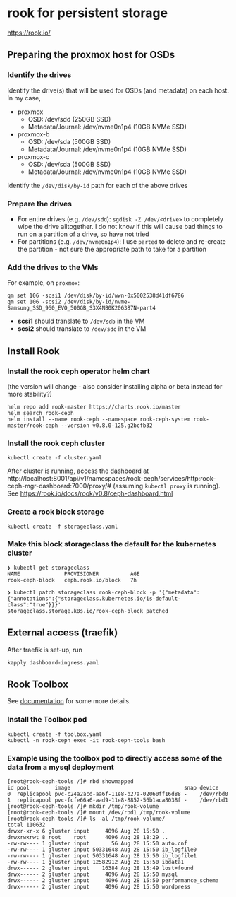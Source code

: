 # rook for persistent storage

https://rook.io/

## Preparing the proxmox host for OSDs

### Identify the drives

Identify the drive(s) that will be used for OSDs (and metadata) on each host.  In my case,

* proxmox
  * OSD: /dev/sdd (250GB SSD)
  * Metadata/Journal: /dev/nvme0n1p4 (10GB NVMe SSD)
* proxmox-b
  * OSD: /dev/sda (500GB SSD)
  * Metadata/Journal: /dev/nvme0n1p4 (10GB NVMe SSD)
* proxmox-c
  * OSD: /dev/sda (500GB SSD)
  * Metadata/Journal: /dev/nvme0n1p4 (10GB NVMe SSD)

Identify the `/dev/disk/by-id` path for each of the above drives

### Prepare the drives

* For entire drives (e.g. `/dev/sdd`): `sgdisk -Z /dev/<drive>` to completely wipe the drive alltogether.  I do not know if this will cause bad things to run on a partition of a drive, so have not tried
* For partitions (e.g. `/dev/nvme0n1p4`): I use `parted` to delete and re-create the partition - not sure the appropriate path to take for a partition

### Add the drives to the VMs

For example, on `proxmox`:

```shell
qm set 106 -scsi1 /dev/disk/by-id/wwn-0x5002538d41df6786
qm set 106 -scsi2 /dev/disk/by-id/nvme-Samsung_SSD_960_EVO_500GB_S3X4NB0K206387N-part4
```

* **scsi1** should translate to `/dev/sdb` in the VM
* **scsi2** should translate to `/dev/sdc` in the VM

## Install Rook

### Install the rook ceph operator helm chart

(the version will change - also consider installing alpha or beta instead for more stability?)

```shell
helm repo add rook-master https://charts.rook.io/master
helm search rook-ceph
helm install --name rook-ceph --namespace rook-ceph-system rook-master/rook-ceph --version v0.8.0-125.g2bcfb32
```

### Install the rook ceph cluster

```shell
kubectl create -f cluster.yaml
```

After cluster is running, access the dashboard at http://localhost:8001/api/v1/namespaces/rook-ceph/services/http:rook-ceph-mgr-dashboard:7000/proxy/# (assuming `kubectl proxy` is running).  See https://rook.io/docs/rook/v0.8/ceph-dashboard.html

### Create a rook block storage

```shell
kubectl create -f storageclass.yaml
```

### Make this block storageclass the default for the kubernetes cluster

```shell
❯ kubectl get storageclass
NAME              PROVISIONER          AGE
rook-ceph-block   ceph.rook.io/block   7h

❯ kubectl patch storageclass rook-ceph-block -p '{"metadata": {"annotations":{"storageclass.kubernetes.io/is-default-class":"true"}}}'
storageclass.storage.k8s.io/rook-ceph-block patched
```

## External access (traefik)

After traefik is set-up, run

```shell
kapply dashboard-ingress.yaml
```

## Rook Toolbox

See [documentation](https://rook.io/docs/rook/v0.8/toolbox.html) for some more details.

### Install the Toolbox pod

```shell
kubectl create -f toolbox.yaml
kubectl -n rook-ceph exec -it rook-ceph-tools bash
```

### Example using the toolbox pod to directly access some of the data from a mysql deployment

```shell
[root@rook-ceph-tools /]# rbd showmapped
id pool        image                                    snap device
0  replicapool pvc-c24a2acd-aa6f-11e8-b27a-02060ff16d88 -    /dev/rbd0
1  replicapool pvc-fcfe66a6-aad9-11e8-8852-56b1aca8038f -    /dev/rbd1
[root@rook-ceph-tools /]# mkdir /tmp/rook-volume
[root@rook-ceph-tools /]# mount /dev/rbd1 /tmp/rook-volume
[root@rook-ceph-tools /]# ls -al /tmp/rook-volume/
total 110632
drwxr-xr-x 6 gluster input     4096 Aug 28 15:50 .
drwxrwxrwt 8 root    root      4096 Aug 28 18:29 ..
-rw-rw---- 1 gluster input       56 Aug 28 15:50 auto.cnf
-rw-rw---- 1 gluster input 50331648 Aug 28 15:50 ib_logfile0
-rw-rw---- 1 gluster input 50331648 Aug 28 15:50 ib_logfile1
-rw-rw---- 1 gluster input 12582912 Aug 28 15:50 ibdata1
drwx------ 2 gluster input    16384 Aug 28 15:49 lost+found
drwx------ 2 gluster input     4096 Aug 28 15:50 mysql
drwx------ 2 gluster input     4096 Aug 28 15:50 performance_schema
drwx------ 2 gluster input     4096 Aug 28 15:50 wordpress
```
